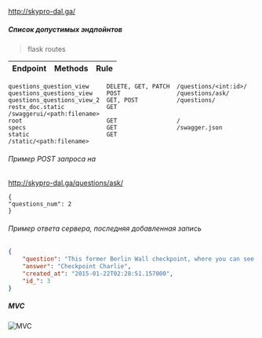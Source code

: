 http://skypro-dal.ga/
##### Список допустимых эндпойнтов
> flask routes

| Endpoint     | Methods      | Rule  |
| :---: |   :---:       | :---: |
```doc                         GET                 /
questions_question_view     DELETE, GET, PATCH  /questions/<int:id>/
questions_questions_view    POST                /questions/ask/
questions_questions_view_2  GET, POST           /questions/
restx_doc.static            GET                 /swaggerui/<path:filename>
root                        GET                 /
specs                       GET                 /swagger.json
static                      GET                 /static/<path:filename>
```
###### Пример POST запроса на  
http://skypro-dal.ga/questions/ask/
```
{
"questions_num": 2
}
```
###### Пример ответа сервера, последняя добавленная запись
```json
{
    "question": "This former Berlin Wall checkpoint, where you can see instruments of escape used by East Germans",
    "answer": "Checkpoint Charlie",
    "created_at": "2015-01-22T02:28:51.157000",
    "id_": 3
}
```

##### MVC
![MVC](https://user-images.githubusercontent.com/25077706/160255834-4f21ae0b-22c3-4a48-9bd9-320f462446a9.png)
